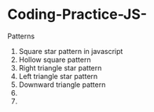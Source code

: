 # Coding-Practice-JS-

Patterns
1. Square star pattern in javascript
2. Hollow square pattern
3. Right triangle star pattern
4. Left triangle star pattern
5. Downward triangle pattern
6.
7.
